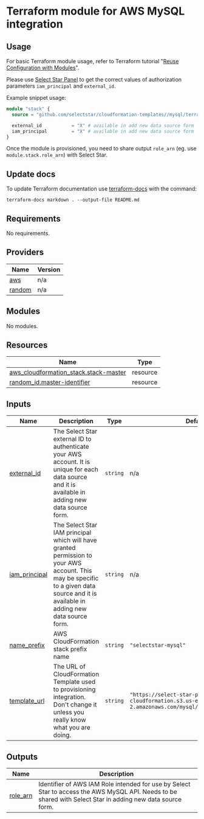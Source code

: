 # Terraform module for AWS MySQL integration

## Usage

For basic Terraform module usage, refer to Terraform tutorial "[Reuse Configuration with Modules](https://developer.hashicorp.com/terraform/tutorials/modules)".

Please use [Select Star Panel](https://app.selectstar.com/) to get the correct values of authorization parameters `iam_principal` and `external_id`.

Example snippet usage:

```terraform
module "stack" {
  source = "github.com/selectstar/cloudformation-templates//mysql/terraform"

  external_id           = "X" # available in add new data source form
  iam_principal         = "X" # available in add new data source form
}
```

Once the module is provisioned, you need to share output `role_arn` (eg. use `module.stack.role_arn`) with Select Star.

## Update docs

To update Terraform documentation use [terraform-docs](https://terraform-docs.io/) with the command:

```
terraform-docs markdown . --output-file README.md
```

<!-- BEGIN_TF_DOCS -->
## Requirements

No requirements.

## Providers

| Name | Version |
|------|---------|
| <a name="provider_aws"></a> [aws](#provider\_aws) | n/a |
| <a name="provider_random"></a> [random](#provider\_random) | n/a |

## Modules

No modules.

## Resources

| Name | Type |
|------|------|
| [aws_cloudformation_stack.stack-master](https://registry.terraform.io/providers/hashicorp/aws/latest/docs/resources/cloudformation_stack) | resource |
| [random_id.master-identifier](https://registry.terraform.io/providers/hashicorp/random/latest/docs/resources/id) | resource |

## Inputs

| Name | Description | Type | Default | Required |
|------|-------------|------|---------|:--------:|
| <a name="input_external_id"></a> [external\_id](#input\_external\_id) | The Select Star external ID to authenticate your AWS account. It is unique for each data source and it is available in adding new data source form. | `string` | n/a | yes |
| <a name="input_iam_principal"></a> [iam\_principal](#input\_iam\_principal) | The Select Star IAM principal which will have granted permission to your AWS account. This may be specific to a given data source and it is available in adding new data source form. | `string` | n/a | yes |
| <a name="input_name_prefix"></a> [name\_prefix](#input\_name\_prefix) | AWS CloudFormation stack prefix name | `string` | `"selectstar-mysql"` | no |
| <a name="input_template_url"></a> [template\_url](#input\_template\_url) | The URL of CloudFormation Template used to provisioning integration. Don't change it unless you really know what you are doing. | `string` | `"https://select-star-production-cloudformation.s3.us-east-2.amazonaws.com/mysql/SelectStarMySQL.json"` | no |

## Outputs

| Name | Description |
|------|-------------|
| <a name="output_role_arn"></a> [role\_arn](#output\_role\_arn) | Identifier of AWS IAM Role intended for use by Select Star to access the AWS MySQL API. Needs to be shared with Select Star in adding new data source form. |
<!-- END_TF_DOCS -->
